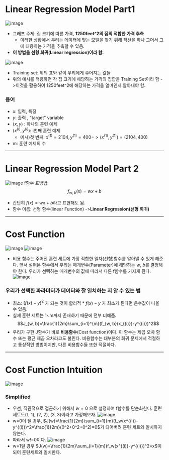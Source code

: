 # Linear Regression Model Part1
![image](https://github.com/qlkdkd/MachineLearning/assets/71871927/b2cb579b-19c3-4020-8523-6e5bd0640df3)
* 그래프 주제: 집 크기에 따른 가격, **1250feet^2의 집의 적합한 가격 추측**
    * 이러한 상황에서 우리는 데이터에 맞는 모델을 찾기 위해 직선을 하나 그어서 그에 대응하는 가격을 추측할 수 있음.
* **이 방법을 선형 회귀(Linear regression)이라 함.**

![image](https://github.com/qlkdkd/MachineLearning/assets/71871927/65bb32a7-1705-47dc-a774-4dff5987e016)
* Training set: 위의 표와 같이 우리에게 주어지는 값들
* 위의 예시를 적용하면 각 집 크기에 해당하는 가격의 집합을 Training Set이라 함 ->이것을 활용하여 1250feet^2에 해당하는 가격을 얼마인지 알아내야 함.

 ### 용어
* $x$: 입력, 특징
* $y$: 출력 , "target" variable
* $(x, y)$ : 하나의 훈련 예제
* $(x^{(i)}, y^{(i)})$: i번째 훈련 예제
    * 예시)첫 번째: $x^{(1)}=2104, y^{(1)}=400 -> (x^{(1)}, y^{(1)})=(2104, 400)$
* m: 훈련 예제의 수

---

# Linear Regression Model Part 2
![image](https://github.com/qlkdkd/MachineLearning/assets/71871927/28372b4f-d2ff-4512-a981-d9fed8e88235)
f함수 표방법:
$$f_{w, b}(x)=wx+b$$
* 간단히 $f(x)=wx+b$라고 표현해도 됨.
* 함수 이름: 선형 함수(linear Function) ->**Linear Regression(선형 회귀)**

---

# Cost Function
![image](https://github.com/qlkdkd/MachineLearning/assets/71871927/960f3386-6e73-4dac-b353-030e9d160665)
![image](https://github.com/qlkdkd/MachineLearning/assets/71871927/d9fcc5a5-3030-45de-8421-a64995528c4b)
* 비용 함수는 주어진 훈련 세트에 가장 적합한 일차(선형)함수를 알아낼 수 있게 해준다. 앞서 설펴본 함수에서 우리는 매개변수(Parameter)에 해당하는 $w$, $b$를 결정해야 한다. 우리가 선택하는 매개변수의 값에 따라서 다른 f함수를 가지게 된다.
![image](https://github.com/qlkdkd/MachineLearning/assets/71871927/9f2eb031-5584-40a8-926c-a6b1e8c14aa9)
### 우리가 선택한 파라미터가 데이터와 잘 일치하는 지 알 수 있는 법
* 최소: $(f(x)-y)^2$ 가 되는 것이 합리적
      * $f(x)-y$ 가 최소가 된다면 음수값이 나올 수 있음.
* 실제 훈련 세트는 1~m까지 존재하기 때문에 전부 더해줌.
$$J_{w, b}=\frac{1}{2m}\sum_{i=1}^{m}(f_{w, b}(x_{(i)})-y^{(i)})^2$$
* 우리가 구한 J함수가 바로 **비용함수**(Cost function)이다. 이 함수는 제곱 오차 함수 또는 평균 제곱 오차라고도 불린다. 비용함수는 대부분의 회귀 문제에서 적절하고 통상적인 방법이지만, 다른 비용함수들 또한 적절하다.

---

# Cost Function Intuition
![image](https://github.com/qlkdkd/MachineLearning/assets/71871927/0362c63d-6894-495a-94d6-de1bc10fba78)
### Simplified
* 우선, 직관적으로 접근하기 위해서 $w=0$ 으로 설정하여 f함수를 단순화한다. 훈련 세트도(1, 1), (2, 2), (3, 3)이라고 가정해보자.
![image](https://github.com/qlkdkd/MachineLearning/assets/71871927/90fef331-0b21-464e-999c-bddc4da76041)
* w=0이 될 경우, $J(w)=\frac{1}{2m}\sum_{i=1}{m}(f_w(x^{(i)}-y^{(i)})^2=\frac{1}{2m}(0^2+0^2+0^2)=0$가 되어버려 훈련 세트와 일치하지 않는다.
* 따라서 w!=0이다.
![image](https://github.com/qlkdkd/MachineLearning/assets/71871927/ed71087d-8050-492a-bc80-a907377f75d0)
* w=1일 경우 $J(w)=\frac{1}{2m}\sum_{i=1}{m}(f_w(x^{(i)}-y^{(i)})^2=x$이 되어 훈련세트와 일치한다.
